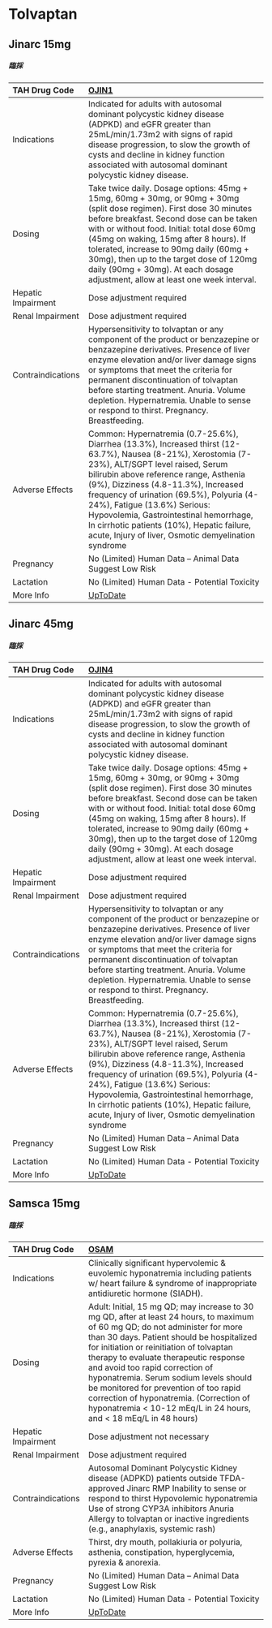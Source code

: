 # Tolvaptan

## Jinarc 15mg

##### 臨採

| TAH Drug Code      | [OJIN1](https://www.tahsda.org.tw/drugs/hissearch.php?drug_code=OJIN1)                                                                                                                                                                                                                                                                                                                                                                                        |
|:-------------------|:--------------------------------------------------------------------------------------------------------------------------------------------------------------------------------------------------------------------------------------------------------------------------------------------------------------------------------------------------------------------------------------------------------------------------------------------------------------|
| Indications        | Indicated for adults with autosomal dominant polycystic kidney disease (ADPKD) and eGFR greater than 25mL/min/1.73m2 with signs of rapid disease progression, to slow the growth of cysts and decline in kidney function associated with autosomal dominant polycystic kidney disease.                                                                                                                                                                        |
| Dosing             | Take twice daily. Dosage options: 45mg + 15mg, 60mg + 30mg, or 90mg + 30mg (split dose regimen). First dose 30 minutes before breakfast. Second dose can be taken with or without food. Initial: total dose 60mg (45mg on waking, 15mg after 8 hours). If tolerated, increase to 90mg daily (60mg + 30mg), then up to the target dose of 120mg daily (90mg + 30mg). At each dosage adjustment, allow at least one week interval.                              |
| Hepatic Impairment | Dose adjustment required                                                                                                                                                                                                                                                                                                                                                                                                                                      |
| Renal Impairment   | Dose adjustment required                                                                                                                                                                                                                                                                                                                                                                                                                                      |
| Contraindications  | Hypersensitivity to tolvaptan or any component of the product or benzazepine or benzazepine derivatives. Presence of liver enzyme elevation and/or liver damage signs or symptoms that meet the criteria for permanent discontinuation of tolvaptan before starting treatment. Anuria. Volume depletion. Hypernatremia. Unable to sense or respond to thirst. Pregnancy. Breastfeeding.                                                                       |
| Adverse Effects    | Common: Hypernatremia (0.7-25.6%), Diarrhea (13.3%), Increased thirst (12-63.7%), Nausea (8-21%), Xerostomia (7-23%), ALT/SGPT level raised, Serum bilirubin above reference range, Asthenia (9%), Dizziness (4.8-11.3%), Increased frequency of urination (69.5%), Polyuria (4-24%), Fatigue (13.6%) Serious: Hypovolemia, Gastrointestinal hemorrhage, In cirrhotic patients (10%), Hepatic failure, acute, Injury of liver, Osmotic demyelination syndrome |
| Pregnancy          | No (Limited) Human Data – Animal Data Suggest Low Risk                                                                                                                                                                                                                                                                                                                                                                                                        |
| Lactation          | No (Limited) Human Data - Potential Toxicity                                                                                                                                                                                                                                                                                                                                                                                                                  |
| More Info          | [UpToDate](https://www.uptodate.com/contents/tolvaptan-drug-information)                                                                                                                                                                                                                                                                                                                                                                                      |

## Jinarc 45mg

##### 臨採

| TAH Drug Code      | [OJIN4](https://www.tahsda.org.tw/drugs/hissearch.php?drug_code=OJIN4)                                                                                                                                                                                                                                                                                                                                                                                        |
|:-------------------|:--------------------------------------------------------------------------------------------------------------------------------------------------------------------------------------------------------------------------------------------------------------------------------------------------------------------------------------------------------------------------------------------------------------------------------------------------------------|
| Indications        | Indicated for adults with autosomal dominant polycystic kidney disease (ADPKD) and eGFR greater than 25mL/min/1.73m2 with signs of rapid disease progression, to slow the growth of cysts and decline in kidney function associated with autosomal dominant polycystic kidney disease.                                                                                                                                                                        |
| Dosing             | Take twice daily. Dosage options: 45mg + 15mg, 60mg + 30mg, or 90mg + 30mg (split dose regimen). First dose 30 minutes before breakfast. Second dose can be taken with or without food. Initial: total dose 60mg (45mg on waking, 15mg after 8 hours). If tolerated, increase to 90mg daily (60mg + 30mg), then up to the target dose of 120mg daily (90mg + 30mg). At each dosage adjustment, allow at least one week interval.                              |
| Hepatic Impairment | Dose adjustment required                                                                                                                                                                                                                                                                                                                                                                                                                                      |
| Renal Impairment   | Dose adjustment required                                                                                                                                                                                                                                                                                                                                                                                                                                      |
| Contraindications  | Hypersensitivity to tolvaptan or any component of the product or benzazepine or benzazepine derivatives. Presence of liver enzyme elevation and/or liver damage signs or symptoms that meet the criteria for permanent discontinuation of tolvaptan before starting treatment. Anuria. Volume depletion. Hypernatremia. Unable to sense or respond to thirst. Pregnancy. Breastfeeding.                                                                       |
| Adverse Effects    | Common: Hypernatremia (0.7-25.6%), Diarrhea (13.3%), Increased thirst (12-63.7%), Nausea (8-21%), Xerostomia (7-23%), ALT/SGPT level raised, Serum bilirubin above reference range, Asthenia (9%), Dizziness (4.8-11.3%), Increased frequency of urination (69.5%), Polyuria (4-24%), Fatigue (13.6%) Serious: Hypovolemia, Gastrointestinal hemorrhage, In cirrhotic patients (10%), Hepatic failure, acute, Injury of liver, Osmotic demyelination syndrome |
| Pregnancy          | No (Limited) Human Data – Animal Data Suggest Low Risk                                                                                                                                                                                                                                                                                                                                                                                                        |
| Lactation          | No (Limited) Human Data - Potential Toxicity                                                                                                                                                                                                                                                                                                                                                                                                                  |
| More Info          | [UpToDate](https://www.uptodate.com/contents/tolvaptan-drug-information)                                                                                                                                                                                                                                                                                                                                                                                      |

## Samsca 15mg

##### 臨採

| TAH Drug Code      | [OSAM](https://www.tahsda.org.tw/drugs/hissearch.php?drug_code=OSAM)                                                                                                                                                                                                                                                                                                                                                                                                                                 |
|:-------------------|:-----------------------------------------------------------------------------------------------------------------------------------------------------------------------------------------------------------------------------------------------------------------------------------------------------------------------------------------------------------------------------------------------------------------------------------------------------------------------------------------------------|
| Indications        | Clinically significant hypervolemic & euvolemic hyponatremia including patients w/ heart failure & syndrome of inappropriate antidiuretic hormone (SIADH).                                                                                                                                                                                                                                                                                                                                           |
| Dosing             | Adult: Initial, 15 mg QD; may increase to 30 mg QD, after at least 24 hours, to maximum of 60 mg QD; do not administer for more than 30 days. Patient should be hospitalized for initiation or reinitiation of tolvaptan therapy to evaluate therapeutic response and avoid too rapid correction of hyponatremia. Serum sodium levels should be monitored for prevention of too rapid correction of hyponatremia. (Correction of hyponatremia < 10-12 mEq/L in 24 hours, and < 18 mEq/L in 48 hours) |
| Hepatic Impairment | Dose adjustment not necessary                                                                                                                                                                                                                                                                                                                                                                                                                                                                        |
| Renal Impairment   | Dose adjustment required                                                                                                                                                                                                                                                                                                                                                                                                                                                                             |
| Contraindications  | Autosomal Dominant Polycystic Kidney disease (ADPKD) patients outside TFDA-approved Jinarc RMP Inability to sense or respond to thirst Hypovolemic hyponatremia Use of strong CYP3A inhibitors Anuria Allergy to tolvaptan or inactive ingredients (e.g., anaphylaxis, systemic rash)                                                                                                                                                                                                                |
| Adverse Effects    | Thirst, dry mouth, pollakiuria or polyuria, asthenia, constipation, hyperglycemia, pyrexia & anorexia.                                                                                                                                                                                                                                                                                                                                                                                               |
| Pregnancy          | No (Limited) Human Data – Animal Data Suggest Low Risk                                                                                                                                                                                                                                                                                                                                                                                                                                               |
| Lactation          | No (Limited) Human Data - Potential Toxicity                                                                                                                                                                                                                                                                                                                                                                                                                                                         |
| More Info          | [UpToDate](https://www.uptodate.com/contents/tolvaptan-drug-information)                                                                                                                                                                                                                                                                                                                                                                                                                             |

